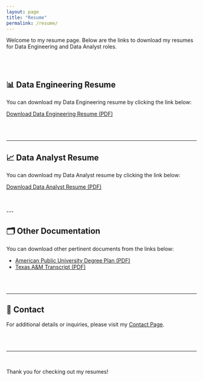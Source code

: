 ```yaml
---
layout: page
title: "Resume"
permalink: /resume/
---
```


Welcome to my resume page. Below are the links to download my resumes for Data Engineering and Data Analyst roles.

<br>
<br>

## 📊 Data Engineering Resume

You can download my Data Engineering resume by clicking the link below:

[Download Data Engineering Resume (PDF)](https://raw.githubusercontent.com/SMcQueen2023/skills-github-pages/main/assets/resumes/SMcQueen%20DE%20Resume%202024-12-22.pdf)

<br>
<br>

---

## 📈 Data Analyst Resume

You can download my Data Analyst resume by clicking the link below:

[Download Data Analyst Resume (PDF)](https://raw.githubusercontent.com/SMcQueen2023/skills-github-pages/main/assets/resumes/SMcQueen%20DA%20Resume%202024-12-22.pdf)

<br>
<br>
---

## 🗂️ Other Documentation

You can download other pertinent documents from the links below:

- [American Public University Degree Plan (PDF)](https://raw.githubusercontent.com/SMcQueen2023/skills-github-pages/resume_additions/assets/otherfiles/AMU%20Degree%20Plan%202024-12-15.pdf)
- [Texas A&M Transcript (PDF)](https://raw.githubusercontent.com/SMcQueen2023/skills-github-pages/resume_additions/assets/otherfiles/Official%20Transcript.pdf)

<br>
<br>


---

## 📩 Contact

For additional details or inquiries, please visit my [Contact Page](https://smcqueen2023.github.io/skills-github-pages/contact/).

<br>
<br>

---
<br>

Thank you for checking out my resumes!

